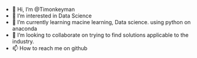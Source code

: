 - 👋 Hi, I’m @Timonkeyman
- 👀 I’m interested in Data Science
- 🌱 I’m currently learning macine learning, Data science. using python on anaconda 
- 💞️ I’m looking to collaborate on trying to find solutions applicable to the industry. 
- 📫 How to reach me on github

<!---
Timonkeyman/Timonkeyman is a ✨ special ✨ repository because its `README.md` (this file) appears on your GitHub profile.
You can click the Preview link to take a look at your changes.
--->
